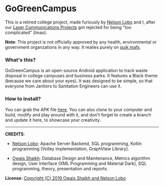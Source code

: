 # GoGreenCampus

This is a retired college project, made furiously by [Nelson Lobo](https://github.com/nelsonlobo99) and I, after our [Laser Communications Projects](https://gitlab.com/5b43f91c61170e88de567951ebbec765/laser-communications-system) got rejected for being "too complicated" (lmao). 

<b>Note</b>: This project is not officially approved by any health, environmental or government organzations in any way. It realies purely on [quik mafs](https://www.youtube.com/watch?v=5zexg3wFN70).

### What's this?

GoGreenCampus is an open-source Android application to track waste disposal in college campuses and business parks. It features a Black theme (because we care about your eyes). It was designed to be simple, so that everyone from Janitors to Sanitation Engineers can use it.

### How to install?

You can grab the APK file [here](https://gitlab.com/5b43f91c61170e88de567951ebbec765/gogreencampus/raw/master/Prebuilt%20APKs/app-debug.apk?inline=false). You can also clone to your computer and build, modify and play around with it, and don't forget to create a branch and update it here, to showcase your creativity. 

<hr>
<b>CREDITS</b>: 

* [Nelson Lobo](https://github.com/nelsonlobo99): Apache Server Backend, SQL programming, Kotlin programming (Volley implementation, GraphView Library).

* [Owais Shaikh](https://gitlab.com/5b43f91c61170e88de567951ebbec765): Database Design and Maintenance,  Metrics algorithm design, User Interface (XML Programming and Material Dark), SQL programming, theory, presentation and reports.

<b>License</b>: [Copyright (C) 2019  Owais Shaikh and Nelson Lobo](LICENSE)
